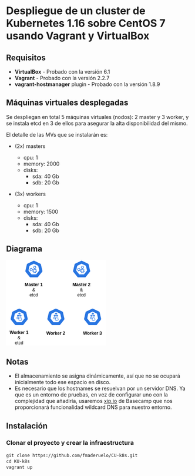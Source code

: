 # Despliegue de un cluster de Kubernetes 1.16 sobre CentOS 7 usando Vagrant y VirtualBox

## Requisitos
* **VirtualBox** - Probado con la versión 6.1
* **Vagrant** - Probado con la versión 2.2.7
* **vagrant-hostmanager** plugin - Probado con la versión 1.8.9

## Máquinas virtuales desplegadas
Se despliegan en total 5 máquinas virtuales (nodos): 2 master y 3 worker, y se instala etcd en 3 de ellos para asegurar la alta disponibilidad del mismo.

El detalle de las MVs que se instalarán es:

* (2x) masters
    * cpu: 1
    * memory: 2000
    * disks:
        * sda: 40 Gb
        * sdb: 20 Gb

* (3x) workers
    * cpu: 1
    * memory: 1500
    * disks:
        * sda: 40 Gb
        * sdb: 20 Gb


## Diagrama

![GitHub Logo](/images/Entorno.png)


## Notas

* El almacenamiento se asigna dinámicamente, así que no se ocupará inicialmente todo ese espacio en disco.
* Es necesario que los hostnames se resuelvan por un servidor DNS. Ya que es un entorno de pruebas, en vez de configurar uno con la complejidad que añadiría, usaremos [xip.io](http://xip.io) de Basecamp que nos proporcionará funcionalidad wildcard DNS para nuestro entorno.

## Instalación
### Clonar el proyecto y crear la infraestructura
```
git clone https://github.com/fmaderuelo/CU-k8s.git
cd KU-k8s
vagrant up
```





